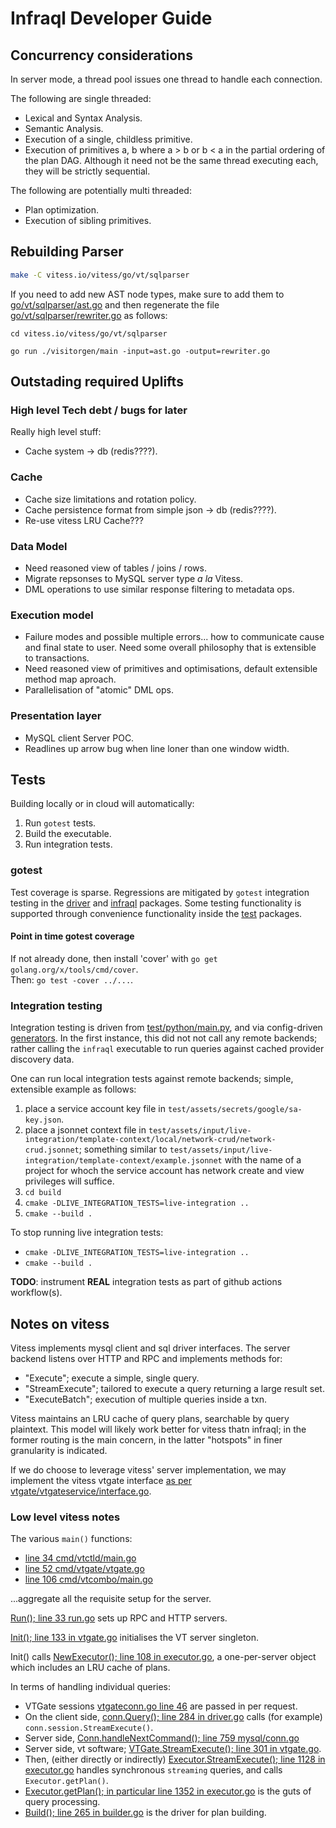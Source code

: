 
# Infraql Developer Guide

## Concurrency considerations

In server mode, a thread pool issues one thread to handle each connection.

The following are single threaded:

  - Lexical and Syntax Analysis.
  - Semantic Analysis.
  - Execution of a single, childless primitive. 
  - Execution of primitives a, b where a > b or b < a in the partial ordering of the plan DAG.  Although it need not be the same thread executing each, they will be strictly sequential.

The following are potentially multi threaded:

  - Plan optimization.
  - Execution of sibling primitives.

## Rebuilding Parser

```bash
make -C vitess.io/vitess/go/vt/sqlparser
```

If you need to add new AST node types, make sure to add them to [go/vt/sqlparser/ast.go](https://github.com/infraql/vitess/blob/feature/infraql-develop/go/vt/sqlparser/ast.go) and then regenerate the file [go/vt/sqlparser/rewriter.go](https://github.com/infraql/vitess/blob/feature/infraql-develop/go/vt/sqlparser/rewriter.go) as follows:

```
cd vitess.io/vitess/go/vt/sqlparser

go run ./visitorgen/main -input=ast.go -output=rewriter.go
```

## Outstading required Uplifts

### High level Tech debt / bugs for later

Really high level stuff:

  - Cache system -> db (redis????).

### Cache

  - Cache size limitations and rotation policy.
  - Cache persistence format from simple json -> db (redis????).
  - Re-use vitess LRU Cache???

### Data Model

  - Need reasoned view of tables / joins / rows.
  - Migrate repsonses to MySQL server type *a la* Vitess.
  - DML operations to use similar response filtering to metadata ops.

### Execution model

  - Failure modes and possible multiple errors... how to communicate cause and final state to user.  Need some overall philosophy that is extensible to transactions.
  - Need reasoned view of primitives and optimisations, default extensible method map aproach.
  - Parallelisation of "atomic" DML ops.

### Presentation layer

  - MySQL client Server POC.
  - Readlines up arrow bug when line loner than one window width.

## Tests

Building locally or in cloud will automatically:

1. Run `gotest` tests.
2. Build the executable.
3. Run integration tests.

### gotest

Test coverage is sparse.  Regressions are mitigated by `gotest` integration testing in the [driver](/internal/iql/driver/driver_integration_test.go) and [infraql](/infraql/main_integration_test.go) packages.  Some testing functionality is supported through convenience functionality inside the [test](/internal/test) packages.

#### Point in time gotest coverage

If not already done, then install 'cover' with `go get golang.org/x/tools/cmd/cover`.  
Then: `go test -cover ../...`.

### Integration testing

Integration testing is driven from [test/python/main.py](/test/python/main.py), and via config-driven [generators](/test/test-generators/live-integration/integration.json).  In the first instance, this did not not call any remote backends; rather calling the `infraql` executable to run queries against cached provider discovery data.    

One can run local integration tests against remote backends; simple, extensible example as follows:

1. place a service account key file in `test/assets/secrets/google/sa-key.json`.
2. place a jsonnet context file in `test/assets/input/live-integration/template-context/local/network-crud/network-crud.jsonnet`; something similar to `test/assets/input/live-integration/template-context/example.jsonnet` with the name of a project for whoch the service account has network create and view privileges will suffice.
3. `cd build`
4. `cmake -DLIVE_INTEGRATION_TESTS=live-integration ..`
5. `cmake --build .`


To stop running live integration tests:

- `cmake -DLIVE_INTEGRATION_TESTS=live-integration ..`
- `cmake --build .`

**TODO**: instrument **REAL** integration tests as part of github actions workflow(s).

## Notes on vitess

Vitess implements mysql client and sql driver interfaces.  The server backend listens over HTTP and RPC and implements methods for:

  - "Execute"; execute a simple, single query.
  - "StreamExecute"; tailored to execute a query returning a large result set.
  - "ExecuteBatch"; execution of multiple queries inside a txn.

Vitess maintains an LRU cache of query plans, searchable by query plaintext.  This model will likely work better for vitess thatn infraql; in the former routing is the main concern, in the latter "hotspots" in finer granularity is indicated.

If we do choose to leverage vitess' server implementation, we may implement the vitess vtgate interface [as per vtgate/vtgateservice/interface.go](https://github.com/infraql/vitess/blob/feature/infraql-develop/go/vt/vtgate/vtgateservice/interface.go).

### Low level vitess notes

The various `main()` functions:

  - [line 34 cmd/vtctld/main.go](https://github.com/infraql/vitess/blob/feature/infraql-develop/go/cmd/vtctld/main.go)
  - [line 52 cmd/vtgate/vtgate.go](https://github.com/infraql/vitess/blob/feature/infraql-develop/go/cmd/vtgate/vtgate.go) 
  - [line 106 cmd/vtcombo/main.go](https://github.com/infraql/vitess/blob/feature/infraql-develop/go/cmd/vtcombo/main.go)

...aggregate all the requisite setup for the server.

[Run(); line 33 run.go](https://github.com/infraql/vitess/blob/feature/infraql-develop/go/vt/servenv/run.go) sets up RPC and HTTP servers.

[Init(); line 133 in vtgate.go](https://github.com/infraql/vitess/blob/feature/infraql-develop/go/vt/vtgate/vtgate.go) initialises the VT server singleton.

Init() calls [NewExecutor(); line 108 in executor.go](https://github.com/infraql/vitess/blob/feature/infraql-develop/go/vt/vtgate/executor.go), a one-per-server object which includes an LRU cache of plans.

In terms of handling individual queries:

  - VTGate sessions [vtgateconn.go line 46](https://github.com/infraql/vitess/blob/feature/infraql-develop/go/vt/servenv/run.go) are passed in per request.
  - On the client side, [conn.Query(); line 284 in driver.go](https://github.com/infraql/vitess/blob/feature/infraql-develop/go/vt/vitessdriver/driver.go) calls (for example) `conn.session.StreamExecute()`.
  - Server side, [Conn.handleNextCommand(); line 759 mysql/conn.go](https://github.com/infraql/vitess/blob/feature/infraql-develop/go/mysql/conn.go)
  - Server side, vt software; [VTGate.StreamExecute(); line 301 in vtgate.go](https://github.com/infraql/vitess/blob/feature/infraql-develop/go/vt/vtgate/vtgate.go).
  - Then, (either directly or indirectly) [Executor.StreamExecute(); line 1128 in executor.go](https://github.com/infraql/vitess/blob/feature/infraql-develop/go/vt/vtgate/executor.go) handles synchronous `streaming` queries, and calls `Executor.getPlan()`.
  - [Executor.getPlan(); in particular line 1352 in executor.go](https://github.com/infraql/vitess/blob/feature/infraql-develop/go/vt/vtgate/executor.go)
is the guts of query processing.
  - [Build(); line 265 in builder.go](https://github.com/infraql/vitess/blob/feature/infraql-develop/go/vt/vtgate/planbuilder/builder.go) is the driver for plan building.

